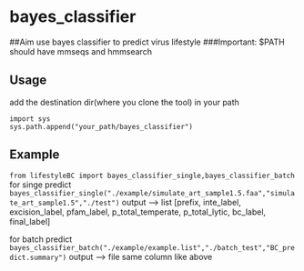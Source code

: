 # bayes_classifier
##Aim
use bayes classifier to predict virus lifestyle 
###Important: 
    $PATH should have mmseqs and hmmsearch

## Usage
add the destination dir(where you clone the tool) in your path
```
import sys
sys.path.append("your_path/bayes_classifier")
```

## Example
`from lifestyleBC import bayes_classifier_single,bayes_classifier_batch`
for singe predict    
`bayes_classifier_single("./example/simulate_art_sample1.5.faa","simulate_art_sample1.5","./test")`
output --> list
[prefix, inte_label, excision_label, pfam_label, p_total_temperate, p_total_lytic, bc_label, final_label]

for batch predict
`bayes_classifier_batch("./example/example.list","./batch_test","BC_predict.summary")`
output --> file same column like above


